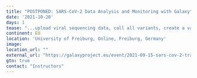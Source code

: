 ```yaml
---
title: "POSTPONED: SARS-CoV-2 Data Analysis and Monitoring with Galaxy"
date: '2021-10-20'
days: 1
tease: "...upload viral sequencing data, call all variants, create a variety of reports and create consensus alignments..."
continent: EU
location: 'University of Freiburg, Online, Freiburg, Germany'
image: 
location_url: ""
external_url: "https://galaxyproject.eu/event/2021-09-15-sars-cov-2-training/"
gtn: true
contact: "Instructors"
---
```

